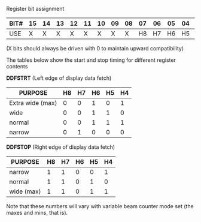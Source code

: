 Register bit assignment

| BIT# | 15 | 14 | 13 | 12 | 11 | 10 | 09 | 08 | 07 | 06 | 05 | 04 | 03 | 02 | 01 | 00 |
|------|----|----|----|----|----|----|----|----|----|----|----|----|----|----|----|----|
| USE |  X |  X |  X |  X |  X |  X |  X |  X | H8 | H7 | H6 | H5 | H4 | H3 | H2 |  X |

(X bits should always be driven with 0 to maintain upward
compatibility)

The tables below show the start and stop timing for
different register contents

**DDFSTRT** (Left edge of display data fetch)

| PURPOSE          | H8 | H7 | H6 | H5 | H4 |
|---|---|---|---|---|---|
| Extra wide (max) | 0  | 0  | 1  | 0  | 1  |
| wide             | 0  | 0  | 1  | 1  | 0  |
| normal           | 0  | 0  | 1  | 1  | 1  |
| narrow           | 0  | 1  | 0  | 0  | 0  |


**DDFSTOP** (Right edge of display data fetch)

| PURPOSE          | H8 | H7 | H6 | H5 | H4 |
|---|---|---|---|---|---|
| narrow           | 1  | 1  | 0  | 0  | 1  |
| normal           | 1  | 1  | 0  | 1  | 0  |
| wide (max)       | 1  | 1  | 0  | 1  | 1  |


Note that these numbers will vary with variable beam counter
mode set (the maxes and mins, that is).